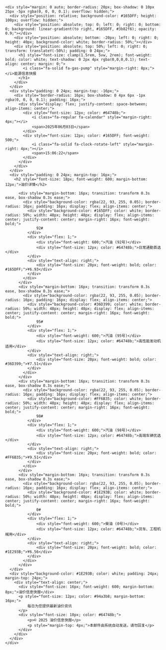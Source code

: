 
    <div style="margin: 0 auto; border-radius: 20px; box-shadow: 0 10px 25px -5px rgba(0, 0, 0, 0.1); overflow: hidden;">
      <div style="position: relative; background-color: #165DFF; height: 100px; overflow: hidden;">
        <div style="position: absolute; top: 0; left: 0; right: 0; bottom: 0; background: linear-gradient(to right, #165DFF, #3b82f6); opacity: 0.9;"></div>
        <div style="position: absolute; bottom: -20px; left: 0; right: 0; height: 40px; background-color: white; border-radius: 50%;"></div>
        <div style="position: absolute; top: 50%; left: 0; right: 0; transform: translateY(-50%); padding: 0 24px;">
          <h1 style="font-size: clamp(1.5rem, 5vw, 2rem); font-weight: bold; color: white; text-shadow: 0 2px 4px rgba(0,0,0,0.1); text-align: center; margin: 0;">
            <i class="fa-solid fa-gas-pump" style="margin-right: 8px;"></i>能源信息快报
          </h1>
        </div>
      </div>       
      <div style="padding: 0 24px; margin-top: -16px;">
        <div style="border-radius: 16px; box-shadow: 0 4px 6px -1px rgba(0, 0, 0, 0.1); padding: 16px;">
          <div style="display: flex; justify-content: space-between; align-items: center;">
            <div style="font-size: 12px; color: #64748b;">
                <i class="fa-regular fa-calendar" style="margin-right: 4px;"></i>
                <span>2025年06月03日</span>
            </div>
            <div style="font-size: 12px; color: #165DFF; font-weight: 500;">
                <i class="fa-solid fa-clock-rotate-left" style="margin-right: 4px;"></i>
                <span>15:06:22</span>
            </div>
          </div>
        </div>
      </div>
      <div style="padding: 0 24px; margin-top: 16px;">
        <h2 style="font-size: 18px; font-weight: 600; margin-bottom: 12px;">油价详情</h2> 
        
          <div style="margin-bottom: 16px; transition: transform 0.3s ease, box-shadow 0.3s ease;">
            <div style="background-color: rgba(22, 93, 255, 0.05); border-radius: 16px; padding: 16px; display: flex; align-items: center;">
              <div style="background-color: #165DFF; color: white; border-radius: 50%; width: 48px; height: 48px; display: flex; align-items: center; justify-content: center; margin-right: 16px; font-weight: bold;">
                  92#
              </div>
              <div style="flex: 1;">
                  <div style="font-weight: 600;">汽油 (92号)</div>
                  <div style="font-size: 12px; color: #64748b;">日常通勤首选</div>
              </div>
              <div style="text-align: right;">
                  <div style="font-size: 20px; font-weight: bold; color: #165DFF;">¥6.93</div>
              </div>
            </div>
          </div>
          <div style="margin-bottom: 16px; transition: transform 0.3s ease, box-shadow 0.3s ease;">
            <div style="background-color: rgba(22, 93, 255, 0.05); border-radius: 16px; padding: 16px; display: flex; align-items: center;">
              <div style="background-color: #36D399; color: white; border-radius: 50%; width: 48px; height: 48px; display: flex; align-items: center; justify-content: center; margin-right: 16px; font-weight: bold;">
                  95#
              </div>
              <div style="flex: 1;">
                  <div style="font-weight: 600;">汽油 (95号)</div>
                  <div style="font-size: 12px; color: #64748b;">高性能发动机适用</div>
              </div>
              <div style="text-align: right;">
                  <div style="font-size: 20px; font-weight: bold; color: #36D399;">¥7.51</div>
              </div>
            </div>
          </div>
          <div style="margin-bottom: 16px; transition: transform 0.3s ease, box-shadow 0.3s ease;">
            <div style="background-color: rgba(22, 93, 255, 0.05); border-radius: 16px; padding: 16px; display: flex; align-items: center;">
              <div style="background-color: #FF6B35; color: white; border-radius: 50%; width: 48px; height: 48px; display: flex; align-items: center; justify-content: center; margin-right: 16px; font-weight: bold;">
                  98#
              </div>
              <div style="flex: 1;">
                  <div style="font-weight: 600;">汽油 (98号)</div>
                  <div style="font-size: 12px; color: #64748b;">高端车辆优选</div>
              </div>
              <div style="text-align: right;">
                  <div style="font-size: 20px; font-weight: bold; color: #FF6B35;">¥9.51</div>
              </div>
            </div>
          </div>
          <div style="margin-bottom: 16px; transition: transform 0.3s ease, box-shadow 0.3s ease;">
            <div style="background-color: rgba(22, 93, 255, 0.05); border-radius: 16px; padding: 16px; display: flex; align-items: center;">
              <div style="background-color: #1E293B; color: white; border-radius: 50%; width: 48px; height: 48px; display: flex; align-items: center; justify-content: center; margin-right: 16px; font-weight: bold;">
                  0#
              </div>
              <div style="flex: 1;">
                  <div style="font-weight: 600;">柴油 (0号)</div>
                  <div style="font-size: 12px; color: #64748b;">货车、工程机械用</div>
              </div>
              <div style="text-align: right;">
                  <div style="font-size: 20px; font-weight: bold; color: #1E293B;">¥6.56</div>
              </div>
            </div>
          </div>      
      </div>
      <div style="background-color: #1E293B; color: white; padding: 24px; margin-top: 24px;">
        <div style="text-align: center;">
          <div style="font-size: 16px; font-weight: 600; margin-bottom: 8px;">油价信息快报</div>
          <p style="font-size: 12px; color: #94a3b8; margin-bottom: 16px;">
              每日为您提供最新油价资讯
          </p>
          <div style="font-size: 10px; color: #64748b;">
              <p>© 2025 油价信息快报</p>
              <p style="margin-top: 4px;">本邮件由系统自动发送，请勿回复</p>
          </div>
        </div>
      </div>
    </div>